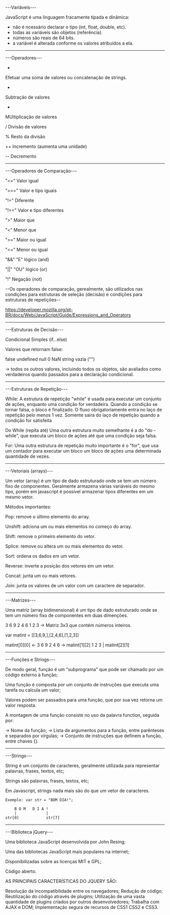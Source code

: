 ---Variáveis---

JavaScript é uma linguagem fracamente tipada e dinâmica:

- não é ncessário declarar o tipo (int, float, double, etc).
- todas as variáveis são objetos (referência).
- números são reais de 64 bits.
- a variável é alterada conforme os valores atribuídos a ela.

---

---Operadores---

+ 
Efetuar uma soma de valores ou concatenação de strings.

-
Subtração de valores

*
MUltiplicação de valores

/
Divisão de valores

%
Resto da divisão

++
Incremento (aumenta uma unidade)

--
Decremento

---

---Operadores de Comparação---

"=="
Valor igual

"==="
Valor e tipo iguais

"!="
Diferente

"!=="
Valor e tipo diferentes

">"
Maior que

"<"
Menor que

">="
Maior ou igual

"<="
Menor ou igual

"&&"
"E" lógico (and)

"||"
"OU" lógico (or)

"!"
Negação (not)

--Os operadores de comparação, gerealmente, são utilizados 
nas condições para estruturas de seleção (decisão) e condições
para estruturas de repetições--

https://developer.mozilla.org/pt-BR/docs/Web/JavaScript/Guide/Expressions_and_Operators

---

---Estruturas de Decisão---

Condicional Simples (if...else)

Valores que retornam false:

false
undefined
null
0
NaN
string vazia ("")

-> todos os outros valores, incluindo todos os objetos, são avaliados como verdadeiros quando passados para a declaração condicional.

---

---Estruturas de Repetição---

While:
A estrutura de repetição "while" é usada para executar um conjunto de ações, enquanto uma condição for verdadeira. Quando a condição se tornar falsa, o bloco é finalizado.
O fluxo obrigatoriamente entra no laço de repetição pelo menos 1 vez.
Somente saira do laço de repetição quando a condição for satisfeita

Do While (repita até)
Uma outra estrutura muito semelhante é a do "do - while", que executa um bloco de ações até que uma condição seja falsa.

For:
Uma outra estrutura de repetição muito importante é o "for", que usa um contador para executar um bloco um bloco de ações uma determinada quantidade de vezes.

---

---Vetoriais (arrays)---

Um vetor (array) é um tipo de dado estruturado onde se tem um número fixo de componentes. Geralmente armazena várias variáveis do mesmo tipo, porém em javascript é possível armazenar tipos diferentes em um mesmo vetor.

Métodos importantes:

Pop: remove o último elemento do array.

Unshift: adciona um ou mais elementos no começo do array.

Shift: remove o primeiro elemento do vetor.

Splice: remove ou altera um ou mais elementos do vetor.

Sort: ordena os dados em um vetor.

Reverse: inverte a posição dos vetores em um vetor.

Concat: junta um ou mais vetores.

Join: junta os valores de um valor com um caractere de separador.

---

---Matrizes---

Uma matriz (array bidimensional) é um tipo de dado estruturado onde se tem um número fixo de componentes em duas dimenções.

3  6  9
2  4  6
1  2  3  -> Matriz 3x3 que contém números inteiros.

var matint = [[3,6,9,],[2,4,6],[1,2,3]]
            
matint[0][0] <-  3  6  9
                 2  4  6 -> matint[1][2]
                 1  2  3
                    |
                matint[2][1]

---

---Funções e Strings---

De modo geral, função é um "subprograma" que pode ser chamado por um código externo à função;

Uma função é composta por um conjunto de instruções que executa uma tarefa ou calcula um valor;

Valores podem ser passados para uma função, que por sua vez retorna um valor resposta.


A montagem de uma função consiste no uso da palavra function, seguida por:

-> Nome da função;
-> Lista de argumentos para a função, entre parênteses e separados por vírgulas;
-> Conjunto de instruções que definem a função, entre chaves {}.

---

---Strings---

String é um conjunto de caracteres, geralmente utilizada para representar palavras, frases, textos, etc;

Strings são palavras, frases, textos, etc;

Em Javascript, strings nada mais são do que um vetor de caracteres. 

    Exemplo: var str = "BOM DIA!";

        B O M   D I A !
        |             |
    str[0]            str[7]

---

---Biblioteca jQuery---

Uma biblioteca JavaScript desenvolvida por John Resing;

Uma das bibliotecas JavaScript mais populares na internet;

Disponibilizadas sobre as licenças MIT e GPL;

Código aberto.

AS PRINCIPAIS CARACTERÍSTICAS DO JQUERY SÂO:

Resolução da incompatibilidade entre os navegadores;
Redução de código;
Reutilização do código através de plugins;
Utilização de uma vasta quantidade de plugins criados por outros desenvolvedores;
Trabalha com AJAX e DOM;
Implementação segura de recursos de CSS1 CSS2 e CSS3.
                